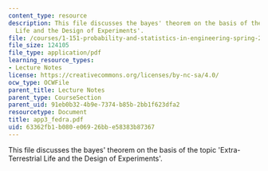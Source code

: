```yaml
---
content_type: resource
description: This file discusses the bayes' theorem on the basis of the topic 'Extra-Terrestrial
  Life and the Design of Experiments'.
file: /courses/1-151-probability-and-statistics-in-engineering-spring-2005/63362fb1b080e06926bbe58383b87367_app3_fedra.pdf
file_size: 124105
file_type: application/pdf
learning_resource_types:
- Lecture Notes
license: https://creativecommons.org/licenses/by-nc-sa/4.0/
ocw_type: OCWFile
parent_title: Lecture Notes
parent_type: CourseSection
parent_uid: 91eb0b32-4b9e-7374-b85b-2bb1f623dfa2
resourcetype: Document
title: app3_fedra.pdf
uid: 63362fb1-b080-e069-26bb-e58383b87367
---
```

This file discusses the bayes' theorem on the basis of the topic 'Extra-Terrestrial Life and the Design of Experiments'.